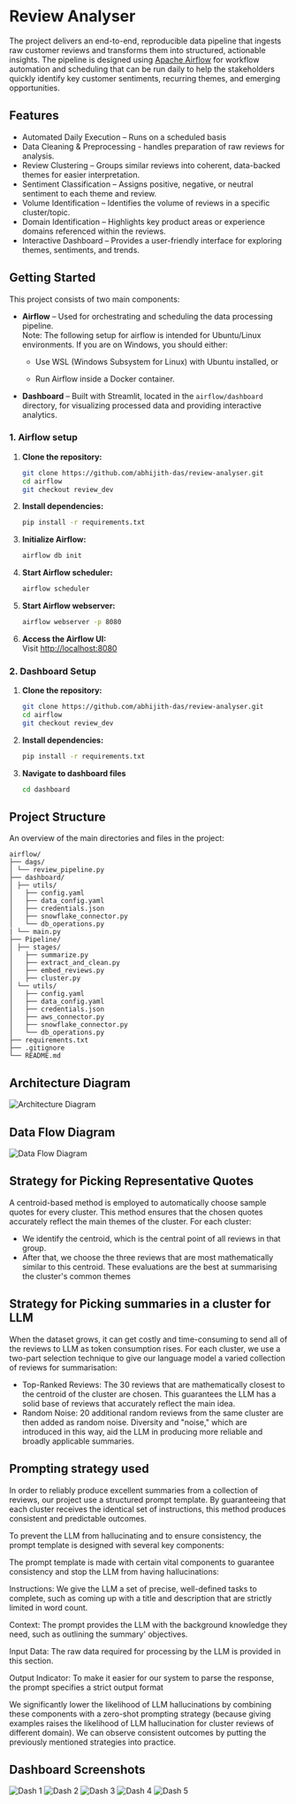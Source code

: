 # Review Analyser 

The project delivers an end-to-end, reproducible data pipeline that ingests raw customer reviews and transforms them into structured, actionable insights. The pipeline is designed using [Apache Airflow](https://airflow.apache.org/) for workflow automation and scheduling that can be run daily to help the stakeholders quickly identify key customer sentiments, recurring themes, and emerging opportunities.

## Features

- Automated Daily Execution – Runs on a scheduled basis 
- Data Cleaning & Preprocessing - handles preparation of raw reviews for analysis.
- Review Clustering – Groups similar reviews into coherent, data-backed themes for easier interpretation.
- Sentiment Classification – Assigns positive, negative, or neutral sentiment to each theme and review.
- Volume Identification – Identifies the volume of reviews in a specific cluster/topic.
- Domain Identification – Highlights key product areas or experience domains referenced within the reviews.
- Interactive Dashboard – Provides a user-friendly interface for exploring themes, sentiments, and trends.

## Getting Started
This project consists of two main components:  

- **Airflow** – Used for orchestrating and scheduling the data processing pipeline.  
Note: The following setup for airflow is intended for Ubuntu/Linux environments. If you are on Windows, you should either:
    - Use WSL (Windows Subsystem for Linux) with Ubuntu installed, or

    - Run Airflow inside a Docker container.
- **Dashboard** – Built with Streamlit, located in the `airflow/dashboard` directory, for visualizing processed data and providing interactive analytics.  

### 1. **Airflow setup**

1. **Clone the repository:**
    ```bash
    git clone https://github.com/abhijith-das/review-analyser.git
    cd airflow
    git checkout review_dev
    ```

2. **Install dependencies:**
    ```bash
    pip install -r requirements.txt
    ```

3. **Initialize Airflow:**
    ```bash
    airflow db init
    ```

4. **Start Airflow scheduler:**
    ```bash
    airflow scheduler
    ```
5. **Start Airflow webserver:**
    ```bash
    airflow webserver -p 8080
    ```

5. **Access the Airflow UI:**  
    Visit [http://localhost:8080](http://localhost:8080)

### 2. **Dashboard Setup**

1. **Clone the repository:**
    ```bash
    git clone https://github.com/abhijith-das/review-analyser.git
    cd airflow
    git checkout review_dev
    ```

2. **Install dependencies:**
    ```bash
    pip install -r requirements.txt
    ```
   
3. **Navigate to dashboard files**
    ```bash
    cd dashboard
    ```

## Project Structure
An overview of the main directories and files in the project:

```
airflow/
├── dags/
│ └── review_pipeline.py
├── dashboard/
│ ├── utils/
│   ├── config.yaml
│   ├── data_config.yaml
│   ├── credentials.json
│   ├── snowflake_connector.py
│   └── db_operations.py
| └── main.py
├── Pipeline/
│ ├── stages/
│   ├── summarize.py
│   ├── extract_and_clean.py
│   ├── embed_reviews.py
│   ├── cluster.py
│ └── utils/
│   ├── config.yaml
│   ├── data_config.yaml
│   ├── credentials.json
│   ├── aws_connector.py
│   ├── snowflake_connector.py
│   └── db_operations.py
├── requirements.txt
├── .gitignore
└── README.md
```


## Architecture Diagram
![Architecture Diagram](image-4.png)

## Data Flow Diagram
![Data Flow Diagram](image-3.png)

## Strategy for Picking Representative Quotes
A centroid-based method is employed to automatically choose sample quotes for every cluster. This method ensures that the chosen quotes accurately reflect the main themes of the cluster.
For each cluster:
- We identify the centroid, which is the central point of all reviews in that group.
- After that, we choose the three reviews that are most mathematically similar to this centroid. These evaluations are the best at summarising the cluster's common themes

## Strategy for Picking summaries in a cluster for LLM
When the dataset grows, it can get costly and time-consuming to send all of the reviews to LLM as token consumption rises. For each cluster, we use a two-part selection technique to give our language model a varied collection of reviews for summarisation:
- Top-Ranked Reviews: The 30 reviews that are mathematically closest to the centroid of the cluster are chosen. This guarantees the LLM has a solid base of reviews that accurately reflect the main idea.
- Random Noise: 20 additional random reviews from the same cluster are then added as random noise. Diversity and "noise," which are introduced in this way, aid the LLM in producing more reliable and broadly applicable summaries.

## Prompting strategy used
In order to reliably produce excellent summaries from a collection of reviews, our project use a structured prompt template.  By guaranteeing that each cluster receives the identical set of instructions, this method produces consistent and predictable outcomes.

To prevent the LLM from hallucinating and to ensure consistency, the prompt template is designed with several key components:

The prompt template is made with certain vital components to guarantee consistency and stop the LLM from having hallucinations:

Instructions: We give the LLM a set of precise, well-defined tasks to complete, such as coming up with a title and description that are strictly limited in word count.


Context: The prompt provides the LLM with the background knowledge they need, such as outlining the summary' objectives.

Input Data: The raw data required for processing by the LLM is provided in this section.

Output Indicator: To make it easier for our system to parse the response, the prompt specifies a strict output format

We significantly lower the likelihood of LLM hallucinations by combining these components with a zero-shot prompting strategy (because giving examples raises the likelihood of LLM hallucination for cluster reviews of different domain).  We can observe consistent outcomes by putting the previously mentioned strategies into practice.

## Dashboard Screenshots
![Dash 1](image-1.png)
![Dash 2](image-2.png)
![Dash 3](image.png)
![Dash 4](image-5.png)
![Dash 5](image-6.png)